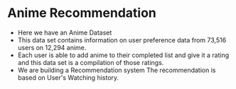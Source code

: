# Anime Recommendation
- Here we have an Anime Dataset
- This data set contains information on user preference data from 73,516 users on 12,294 anime.
- Each user is able to add anime to their completed list and give it a rating and this data set is a compilation of those ratings.
- We are building a Recommendation system
The recommendation is based on User's Watching history.